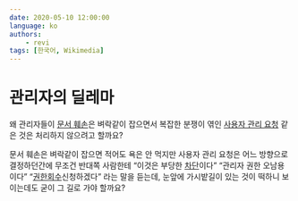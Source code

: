 ```yaml
---
date: 2020-05-10 12:00:00
language: ko
authors:
    - revi
tags: [한국어, Wikimedia]
---
```


# 관리자의 딜레마

왜 관리자들이 [문서 훼손](https://w.wiki/QPR)은 벼락같이 잡으면서 복잡한 분쟁이 엮인 [사용자 관리 요청](https://w.wiki/QPP) 같은 것은 처리하지 않으려고 할까요?

문서 훼손은 벼락같이 잡으면 적어도 욕은 안 먹지만 사용자 관리 요청은 어느 방향으로 결정하던간에 무조건 반대쪽 사람한테 “이것은 부당한 [차단](https://w.wiki/QPS)이다” “관리자 권한 오남용이다” “[권한회수](https://w.wiki/QPQ)신청하겠다” 라는 말을 듣는데, 눈앞에 가시밭길이 있는 것이 떡하니 보이는데도 굳이 그 길로 가야 할까요?
